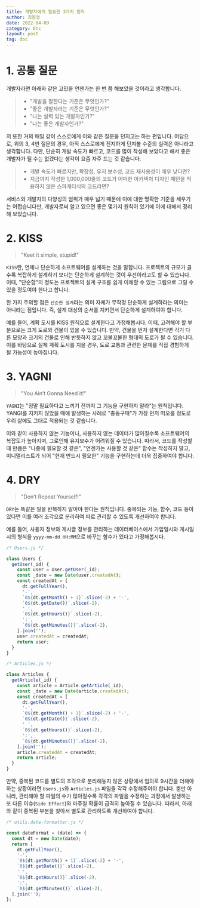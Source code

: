 ```yaml
---
title: 개발자에게 필요한 3가지 원칙
author: 최원영
date: 2022-04-09
category: Etc
layout: post
tag: doc
---
```


# 1. 공통 질문

개발자라면 아래와 같은 고민을 언젠가는 한 번 쯤 해보았을 것이라고 생각합니다.

> - "개발을 잘한다는 기준은 무엇인가?"
> - "좋은 개발자라는 기준은 무엇인가?"
> - "나는 실력 있는 개발자인가?"
> - "나는 좋은 개발자인가?"

저 또한 거의 매일 같이 스스로에게 이와 같은 질문을 던지고는 하는 편입니다. 여담으로, 위의 3, 4번 질문의 경우, 아직 스스로에게 진지하게 던져볼 수준의 실력은 아니라고 생각합니다. 다만, 단순히 개발 속도가 빠르고, 코드를 많이 작성해 보았다고 해서 좋은 개발자가 될 수는 없겠다는 생각이 요즘 자주 드는 것 같습니다.

> - 개발 속도가 빠르지만, 확장성, 유지 보수성, 코드 재사용성이 매우 낮다면?
> - 지금까지 작성한 1,000,000줄의 코드가 어떠한 아키텍처 디자인 패턴을 적용하지 않은 스파게티식의 코드라면?

서비스와 개발자의 다양성의 범위가 매우 넓기 때문에 이에 대한 명확한 기준을 세우기는 어렵습니다만, 개발자로써 알고 있으면 좋은 몇가지 원칙이 있기에 이에 대해서 정리해 보았습니다.

# 2. KISS

> "Keet it simple, stupid!"

`KISS`란, 언제나 단순하게 소프트웨어를 설계하는 것을 말합니다. 프로젝트의 규모가 클수록 복잡하게 설계하기 보다는 단순하게 설계하는 것이 우선이라고도 할 수 있습니다. 이때, "단순함"의 정도는 프로젝트의 설계 구조를 쉽게 이해할 수 있는 그림으로 그릴 수 있을 정도여야 한다고 합니다.

한 가지 주의할 점은 `단순한 설계`라는 의미 자체가 무작정 단순하게 설계하라는 의미는 아니라는 점입니다. 즉, 설계 대상의 순서를 지키면서 단순하게 설계하여야 합니다.

예를 들어, 계획 도시를 KISS 원칙으로 설계한다고 가정해봅시다. 이때, 고려해야 할 부분으로는 크게 도로와 건물이 있을 수 있습니다. 만약, 건물을 먼저 설계한다면 각기 다른 모양과 크기의 건물로 인해 반듯하지 않고 꼬불꼬불한 형태의 도로가 될 수 있습니다. 이를 바탕으로 실제 계획 도시를 지을 경우, 도로 교통과 관련한 문제를 직접 경험하게 될 가능성이 높아집니다.

# 3. YAGNI

> "You Ain’t Gonna Need it!"

`YAGNI`는 "정말 필요하다고 느끼기 전까지 그 기능을 구현하지 말라"는 원칙입니다. YANGI를 지키지 않았을 때에 발생하는 사례로 "충동구매"가 가장 먼저 떠오를 정도로 우리 삶에도 그대로 적용되는 것 같습니다.

이와 같이 사용하지 않는 기능이나, 사용하지 않는 데이터가 많아질수록 소프트웨어의 복잡도가 높아지며, 그로인해 유지보수가 어려워질 수 있습니다. 따라서, 코드를 작성할 때 만큼은 "나중에 필요할 것 같은", "언젠가는 사용할 것 같은" 함수는 작성하지 말고, 미니멀리스트가 되어 "현재 반드시 필요한" 기능을 구현하는데 더욱 집중하여야 합니다.

# 4. DRY

> "Don’t Repeat Yourself!"

`DRY`는 똑같은 일을 반복하지 말아야 한다는 원칙입니다. 중복되는 기능, 함수, 코드 등이 있다면 이를 여러 조각으로 분리하여 따로 관리할 수 있도록 개선하여야 합니다.

예를 들어, 사용자 정보와 게시글 정보를 관리하는 데이터베이스에서 가입일시와 게시일시의 형식을 `yyyy-mm-dd HH:MM`으로 바꾸는 함수가 있다고 가정해봅시다.

```js
/* Users.js */

class Users {
  getUser(_id) {
    const user = User.getUser(_id);
    const _date = new Date(user.createdAt);
    const createdAt = [
      dt.getFullYear(),
      '-',
      `0${dt.getMonth() + 1}`.slice(-2) + '-',
      `0${dt.getDate()}`.slice(-2),
      ' ',
      `0${dt.getHours()}`.slice(-2),
      ':',
      `0${dt.getMinutes()}`.slice(-2),
    ].join('');
    user.createdAt = createdAt;
    return user;
  }
}
```

```js
/* Articles.js */

class Articles {
  getArticle(_id) {
    const article = Article.getArticle(_id);
    const _date = new Date(article.createdAt);
    const createdAt = [
      dt.getFullYear(),
      '-',
      `0${dt.getMonth() + 1}`.slice(-2) + '-',
      `0${dt.getDate()}`.slice(-2),
      ' ',
      `0${dt.getHours()}`.slice(-2),
      ':',
      `0${dt.getMinutes()}`.slice(-2),
    ].join('');
    article.createdAt = createdAt;
    return article;
  }
}
```

만약, 중복된 코드를 별도의 조각으로 분리해놓지 않은 상황에서 임의로 9시간을 더해야 하는 상황이라면 `Users.js`와 `Articles.js` 파일을 각각 수정해주어야 합니다. 뿐만 아니라, 관리해야 할 파일의 수가 많아질수록 각각의 파일을 수정하는 과정에서 발생하는 또 다른 이슈(`Side Effect`)와 마주칠 확률이 급격히 높아질 수 있습니다. 따라서, 아래와 같이 중복된 부분을 찾아서 별도로 관리하도록 개선하여야 합니다.

```js
/* utils.date-formatter.js */

const dateFormat = (date) => {
  const dt = new Date(date);
  return [
    dt.getFullYear(),
    '-',
    `0${dt.getMonth() + 1}`.slice(-2) + '-',
    `0${dt.getDate()}`.slice(-2),
    ' ',
    `0${dt.getHours()}`.slice(-2),
    ':',
    `0${dt.getMinutes()}`.slice(-2),
  ].join('');
};
```
